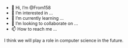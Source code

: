 - 👋 Hi, I’m @From158
- 👀 I’m interested in ...
- 🌱 I’m currently learning ...
- 💞️ I’m looking to collaborate on ...
- 📫 How to reach me ...

<!---
From158/From158 is a ✨ special ✨ repository because its `README.md` (this file) appears on your GitHub profile.
You can click the Preview link to take a look at your changes.
--->
I think we will play a role in computer science in the future.
